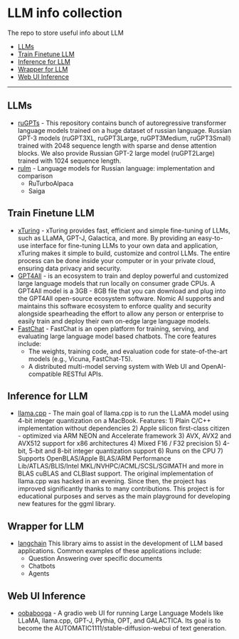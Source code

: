# LLM info collection
The repo to store useful info about LLM

- [LLMs](#llms)
- [Train Finetune LLM](#train-finetune-llm)
- [Inference for LLM](#inference-for-llm)
- [Wrapper for LLM](#wrapper-for-llm)
- [Web UI Inference](#web-ui-inference)
---
## LLMs
* [ruGPTs](https://github.com/ai-forever/ru-gpts) - This repository contains bunch of autoregressive transformer language models trained on a huge dataset of russian language. Russian GPT-3 models (ruGPT3XL, ruGPT3Large, ruGPT3Medium, ruGPT3Small) trained with 2048 sequence length with sparse and dense attention blocks. We also provide Russian GPT-2 large model (ruGPT2Large) trained with 1024 sequence length.
* [rulm](https://github.com/IlyaGusev/rulm) - Language models for Russian language: implementation and comparison
  * RuTurboAlpaca
  * Saiga
     
      
## Train Finetune LLM
* [xTuring](https://github.com/stochasticai/xTuring) - xTuring provides fast, efficient and simple fine-tuning of LLMs, such as LLaMA, GPT-J, Galactica, and more. By providing an easy-to-use interface for fine-tuning LLMs to your own data and application, xTuring makes it simple to build, customize and control LLMs. The entire process can be done inside your computer or in your private cloud, ensuring data privacy and security.
* [GPT4All](https://github.com/nomic-ai/gpt4all) - is an ecosystem to train and deploy powerful and customized large language models that run locally on consumer grade CPUs. A GPT4All model is a 3GB - 8GB file that you can download and plug into the GPT4All open-source ecosystem software. Nomic AI supports and maintains this software ecosystem to enforce quality and security alongside spearheading the effort to allow any person or enterprise to easily train and deploy their own on-edge large language models.
* [FastChat](https://github.com/lm-sys/FastChat) - FastChat is an open platform for training, serving, and evaluating large language model based chatbots. The core features include:
    - The weights, training code, and evaluation code for state-of-the-art models (e.g., Vicuna, FastChat-T5).
    - A distributed multi-model serving system with Web UI and OpenAI-compatible RESTful APIs.

## Inference for LLM
* [llama.cpp](https://github.com/ggerganov/llama.cpp) - The main goal of llama.cpp is to run the LLaMA model using 4-bit integer quantization on a MacBook. Features: 1) Plain C/C++ implementation without dependencies 2) Apple silicon first-class citizen - optimized via ARM NEON and Accelerate framework 3) AVX, AVX2 and AVX512 support for x86 architectures 4) Mixed F16 / F32 precision 5) 4-bit, 5-bit and 8-bit integer quantization support 6) Runs on the CPU 7) Supports OpenBLAS/Apple BLAS/ARM Performance Lib/ATLAS/BLIS/Intel MKL/NVHPC/ACML/SCSL/SGIMATH and more in BLAS
cuBLAS and CLBlast support. The original implementation of llama.cpp was hacked in an evening. Since then, the project has improved significantly thanks to many contributions. This project is for educational purposes and serves as the main playground for developing new features for the ggml library.

## Wrapper for LLM
* [langchain](https://github.com/hwchase17/langchain) This library aims to assist in the development of LLM based applications. Common examples of these applications include:
    * Question Answering over specific documents
    * Chatbots
    * Agents


## Web UI Inference
* [oobabooga](https://github.com/oobabooga/text-generation-webui) - A gradio web UI for running Large Language Models like LLaMA, llama.cpp, GPT-J, Pythia, OPT, and GALACTICA. Its goal is to become the AUTOMATIC1111/stable-diffusion-webui of text generation.
